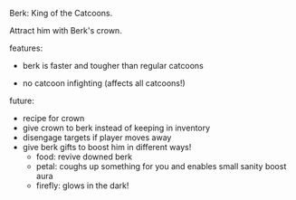Berk: King of the Catcoons.

Attract him with Berk's crown.

features:
- berk is faster and tougher than regular catcoons


- no catcoon infighting (affects all catcoons!)

future:
- recipe for crown
- give crown to berk instead of keeping in inventory
- disengage targets if player moves away
- give berk gifts to boost him in different ways!
  - food: revive downed berk
  - petal: coughs up something for you and enables small sanity boost aura
  - firefly: glows in the dark!


